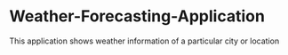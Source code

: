 # Weather-Forecasting-Application
This application shows weather information of a particular city or location
